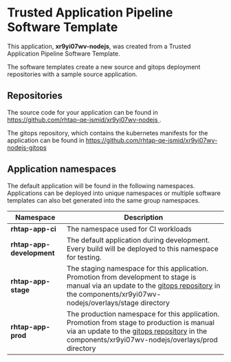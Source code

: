 # Trusted Application Pipeline Software Template

This application, **xr9yi07wv-nodejs**, was created from a Trusted Application Pipeline Software Template.

The software templates create a new source and gitops deployment repositories with a sample source application. 

## Repositories

The source code for your application can be found in [https://github.com/rhtap-qe-jsmid/xr9yi07wv-nodejs ](https://github.com/rhtap-qe-jsmid/xr9yi07wv-nodejs ).
 
The gitops repository, which contains the kubernetes manifests for the application can be found in 
[https://github.com/rhtap-qe-jsmid/xr9yi07wv-nodejs-gitops ](https://github.com/rhtap-qe-jsmid/xr9yi07wv-nodejs-gitops ) 

## Application namespaces 

The default application will be found in the following namespaces. Applications can be deployed into unique namespaces or multiple software templates can also bet generated into the same group namespaces.  

|  Namespace   |  Description   |  
| -------- | -------- |
| **rhtap-app-ci** | The namespace used for CI workloads |
| **rhtap-app-development** | The default application during development. Every build will be deployed to this namespace for testing. |
| **rhtap-app-stage** | The staging namespace for this application. Promotion from development to stage is manual via an update to the [gitops repository](https://github.com/rhtap-qe-jsmid/xr9yi07wv-nodejs-gitops ) in the components/xr9yi07wv-nodejs/overlays/stage directory |
| **rhtap-app-prod** | The production namespace for this application. Promotion from stage to production is manual via an update to the [gitops repository](https://github.com/rhtap-qe-jsmid/xr9yi07wv-nodejs-gitops ) in the components/xr9yi07wv-nodejs/overlays/prod directory |